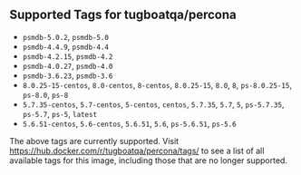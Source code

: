 ## Supported Tags for tugboatqa/percona

* `psmdb-5.0.2`, `psmdb-5.0`
* `psmdb-4.4.9`, `psmdb-4.4`
* `psmdb-4.2.15`, `psmdb-4.2`
* `psmdb-4.0.27`, `psmdb-4.0`
* `psmdb-3.6.23`, `psmdb-3.6`
* `8.0.25-15-centos`, `8.0-centos`, `8-centos`, `8.0.25-15`, `8.0`, `8`, `ps-8.0.25-15`, `ps-8.0`, `ps-8`
* `5.7.35-centos`, `5.7-centos`, `5-centos`, `centos`, `5.7.35`, `5.7`, `5`, `ps-5.7.35`, `ps-5.7`, `ps-5`, `latest`
* `5.6.51-centos`, `5.6-centos`, `5.6.51`, `5.6`, `ps-5.6.51`, `ps-5.6`

The above tags are currently supported. Visit https://hub.docker.com/r/tugboatqa/percona/tags/ to see a list of all available tags for this image, including those that are no longer supported.
